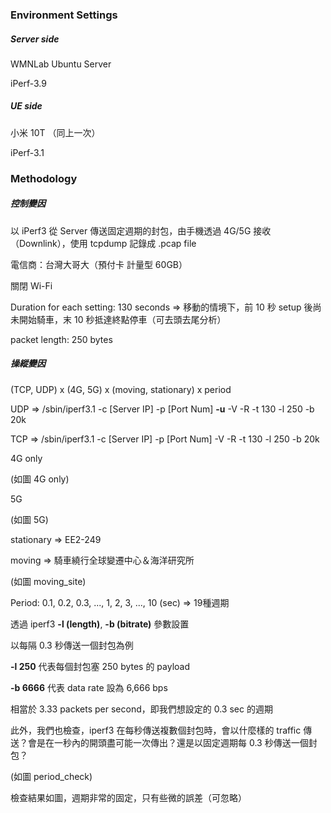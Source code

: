 ### Environment Settings

##### Server side

WMNLab Ubuntu Server

iPerf-3.9

##### UE side

小米 10T （同上一次）

iPerf-3.1

### Methodology

##### 控制變因

以 iPerf3 從 Server 傳送固定週期的封包，由手機透過 4G/5G 接收（Downlink），使用 tcpdump 記錄成 .pcap file

電信商：台灣大哥大（預付卡 計量型 60GB）

關閉 Wi-Fi

Duration for each setting: 130 seconds ⇒ 移動的情境下，前 10 秒 setup 後尚未開始騎車，末 10 秒抵達終點停車（可去頭去尾分析）

packet length: 250 bytes

##### 操縱變因

(TCP, UDP) x (4G, 5G) x (moving, stationary) x period

UDP ⇒ /sbin/iperf3.1 -c [Server IP] -p [Port Num] **-u** -V -R -t 130 -l 250 -b 20k

TCP ⇒ /sbin/iperf3.1 -c [Server IP] -p [Port Num] -V -R -t 130 -l 250 -b 20k

4G only

(如圖 4G only)

5G

(如圖 5G)

stationary ⇒ EE2-249

moving ⇒ 騎車繞行全球變遷中心＆海洋研究所

(如圖 moving_site)

Period: 0.1, 0.2, 0.3, ..., 1, 2, 3, ..., 10 (sec) ⇒ 19種週期

透過 iperf3 **-l (length)**, **-b (bitrate)** 參數設置

以每隔 0.3 秒傳送一個封包為例

**-l 250** 代表每個封包塞 250 bytes 的 payload

**-b 6666** 代表 data rate 設為 6,666 bps

相當於 3.33 packets per second，即我們想設定的 0.3 sec 的週期

此外，我們也檢查，iperf3 在每秒傳送複數個封包時，會以什麼樣的 traffic 傳送？會是在一秒內的開頭盡可能一次傳出？還是以固定週期每 0.3 秒傳送一個封包？

(如圖 period_check)

檢查結果如圖，週期非常的固定，只有些微的誤差（可忽略）

